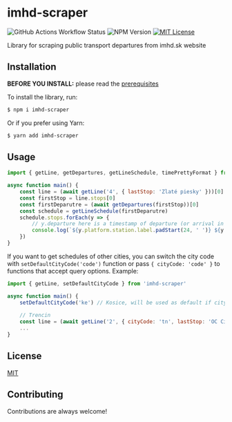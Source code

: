 
# imhd-scraper


![GitHub Actions Workflow Status](https://img.shields.io/github/actions/workflow/status/martin640/imhd-scraper/test.yml?label=tests)
 ![NPM Version](https://img.shields.io/npm/v/imhd-scraper)
 [![MIT License](https://img.shields.io/badge/License-MIT-green.svg)](https://choosealicense.com/licenses/mit/) 

Library for scraping public transport departures from imhd.sk website


## Installation

**BEFORE YOU INSTALL:** please read the [prerequisites](#prerequisites)

To install the library, run:

```sh
$ npm i imhd-scraper
```

Or if you prefer using Yarn:

```sh
$ yarn add imhd-scraper
```


## Usage

```javascript
import { getLine, getDepartures, getLineSchedule, timePrettyFormat } from 'imhd-scraper'

async function main() {
    const line = (await getLine('4', { lastStop: 'Zlaté piesky' }))[0]
    const firstStop = line.stops[0]
    const firstDeparutre = (await getDepartures(firstStop))[0]
    const schedule = getLineSchedule(firstDeparutre)
    schedule.stops.forEach(y => {
        // y.departure here is a timestamp of departure (or arrival in case of a final stop)
        console.log(`${y.platform.station.label.padStart(24, ' ')} ${y.platform.label} ${timePrettyFormat(y.departure)}`)
    })
}
```

If you want to get schedules of other cities, you can switch the city code with `setDefaultCityCode('code')` function or pass `{ cityCode: 'code' }` to functions that accept query options. Example:

```javascript
import { getLine, setDefaultCityCode } from 'imhd-scraper'

async function main() {
    setDefaultCityCode('ke') // Kosice, will be used as default if cityCode in the query options is not set
    
    // Trencin
    const line = (await getLine('2', { cityCode: 'tn', lastStop: 'OC City Park' }))[0]
    ...
}
```


## License

[MIT](https://choosealicense.com/licenses/mit/)


## Contributing

Contributions are always welcome!
